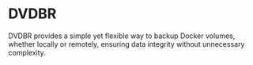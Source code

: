 # DVDBR
DVDBR provides a simple yet flexible way to backup Docker volumes, whether locally or remotely, ensuring data integrity without unnecessary complexity.
